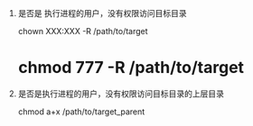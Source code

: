 
1. 是否是 执行进程的用户，没有权限访问目标目录   
  
    chown XXX:XXX -R /path/to/target
    # chmod 777 -R /path/to/target

2. 是否是执行进程的用户，没有权限访问目标目录的上层目录

    chmod a+x /path/to/target_parent